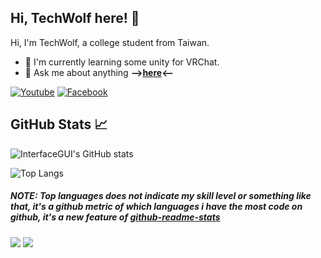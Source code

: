 
## Hi, TechWolf here! 👋

Hi, I'm TechWolf, a college student from Taiwan.



<!--
**InterfaceGUI/InterfaceGUI** is a ✨ _special_ ✨ repository because its `README.md` (this file) appears on your GitHub profile.

Here are some ideas to get you started:

- 🔭I'm currently trying to make a Discord MusicBot.
- 🔭 I’m currently working on ...
- 🌱 I’m currently learning ...
- 👯 I’m looking to collaborate on ...
- 🤔 I’m looking for help with ...
- 💬 Ask me about ...
- 📫 How to reach me: ...
- 😄 Pronouns: ...
- ⚡ Fun fact: ...
-->
- 🌱 I'm currently learning some unity for VRChat. 
- 💬 Ask me about anything **-->[here](https://github.com/InterfaceGUI/InterfaceGUI/discussions)<--**

[![Youtube](https://img.shields.io/endpoint?color=red&label=%E9%98%BFWolf&url=https%3A%2F%2Fyoutube-channel-badge-eight.vercel.app%2Fapi%2Fsubscriber&style=for-the-badge)](https://www.youtube.com/channel/UCKGyjTqCR0xnH2JQhUS09vA)
[![Facebook](https://img.shields.io/badge/YuMakers-Facebook?style=for-the-badge&logo=Facebook&color=blue&logoColor=white)](https://www.facebook.com/YuMakers)

## GitHub Stats 📈

  
![InterfaceGUI's GitHub stats](https://github-readme-stats.interfacegui.vercel.app/api?username=InterfaceGUI&show_icons=true&theme=tokyonight&count_private=true&include_all_commits=true)
  

![Top Langs](https://github-readme-stats.interfacegui.vercel.app/api/top-langs/?username=InterfaceGUI&layout=compact&count_private=true&langs_count=10&exclude_repo=InterfaceGUI.github.io&hide=CSS,Java&theme=tokyonight)

##### NOTE: Top languages does not indicate my skill level or something like that, it's a github metric of which languages i have the most code on github, it's a new feature of [github-readme-stats](https://github.com/anuraghazra/github-readme-stats)
<!-- 
https://github.com/anuraghazra/github-readme-stats
-->
![](https://hit.yhype.me/github/profile?user_id=15845368)
![](https://komarev.com/ghpvc/?username=InterfaceGUI&style=flat-square)
